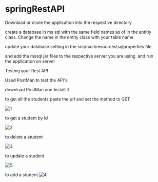 # springRestAPI

Download or clone the application into the respective directory

create a database in  ms sql with the same field names as of in the entitly class. Change the name in the entity class with your table name.

update your database setting in the src\main\resources\sqlproperties file.

and add the mssql jar files to the respective server you are using. and run the application on server


Testing your Rest API

Used PostMan to test the API's

download PostMan and Install it.

to get all the students paste the url and set the method to GET

![1](https://user-images.githubusercontent.com/40441857/44863582-25194700-ac43-11e8-8c6f-3a9e014e0cc1.JPG)

to get a student by Id

![2](https://user-images.githubusercontent.com/40441857/44863704-6e699680-ac43-11e8-9445-c7675113f446.JPG)

to delete a student

![3](https://user-images.githubusercontent.com/40441857/44863721-7fb2a300-ac43-11e8-8a36-9a03967a7fb8.JPG)

to update a student


![5](https://user-images.githubusercontent.com/40441857/44863753-9527cd00-ac43-11e8-864b-2824c38c1d71.JPG)

to add a student
![4](https://user-images.githubusercontent.com/40441857/44863773-a8d33380-ac43-11e8-87a9-ff4896933d74.JPG)




